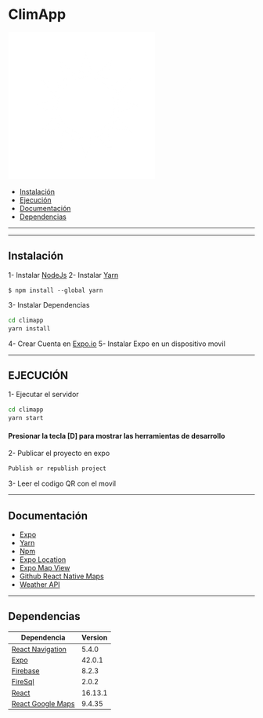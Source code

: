 # **ClimApp**
![ClimaApp](./app-clima/assets/img/sun.png)

- [Instalación](#Instalación)
- [Ejecución](#Ejecución)
- [Documentación](#Documentación)
- [Dependencias](#Dependencias)

***
***

## Instalación

1- Instalar [NodeJs](https://nodejs.org/es/download/)
2- Instalar [Yarn](https://classic.yarnpkg.com/lang/en/docs/install/#windows-stable)
```
$ npm install --global yarn
```
3- Instalar Dependencias

```sh
cd climapp
yarn install
```

4- Crear Cuenta en [Expo.io](https://expo.io/)
5- Instalar Expo en un dispositivo movil


***

## EJECUCIÓN

1- Ejecutar el servidor
```sh
cd climapp
yarn start
```
#### Presionar la tecla [D] para mostrar las herramientas de desarrollo

2- Publicar el proyecto en expo
```sh
Publish or republish project
```

3- Leer el codigo QR con el movil


***

## Documentación
- [Expo](https://expo.io/)
- [Yarn](https://yarnpkg.com/)
- [Npm](https://www.npmjs.com/)
- [Expo Location](https://docs.expo.dev/versions/latest/sdk/location/)
- [Expo Map View](https://docs.expo.dev/versions/latest/sdk/map-view/)
- [Github React Native Maps](https://github.com/react-native-maps/react-native-maps)
- [Weather API](https://openweathermap.org/api)

***

## Dependencias
| Dependencia | Version |
| ------ | ------ |
| [React Navigation](https://reactnavigation.org/docs/getting-started/) |  5.4.0 |
| [Expo](https://docs.expo.dev/get-started/installation/) |  42.0.1 |
| [Firebase](https://www.npmjs.com/package/firebase) | 8.2.3 |
| [FireSql](https://www.npmjs.com/package/firesql) |  2.0.2 |
| [React](https://es.reactjs.org/docs/getting-started.html) |  16.13.1 |
| [React Google Maps](https://www.npmjs.com/package/react-google-maps) | 9.4.35 |
